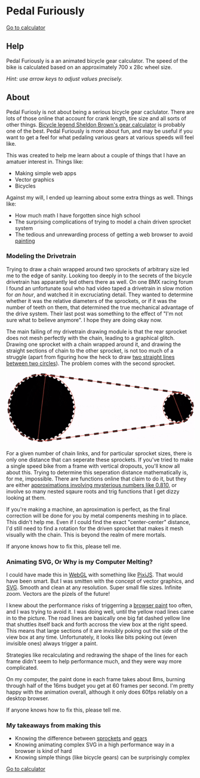 # Pedal Furiously
[Go to calculator](https://pedalfuriously.neocities.org/)

## Help

Pedal Furiously is a an animated bicycle gear calculator. The speed of the bike is calculated based on an approximately 700 x 28c wheel size. 

*Hint: use arrow keys to adjust values precisely.*

## About

Pedal Furiosly is not about being a serious bicycle gear caclulator. There are lots of those online that account for crank length, tire size and all sorts of other things. [Bicycle legend Sheldon Brown's gear calculator](http://www.sheldonbrown.com/gear-calc.html) is probably one of the best. Pedal Furiously is more about fun, and may be useful if you want to get a feel for what pedaling various gears at various speeds will feel like.

This was created to help me learn about a couple of things that I have an amatuer interest in. Things like:
- Making simple web apps
- Vector graphics
- Bicycles

Against my will, I ended up learning about some extra things as well. Things like:
- How much math I have forgotten since high school
- The surprising complications of trying to model a chain driven sprocket system
- The tedious and unrewarding process of getting a web browser to avoid [painting](https://developers.google.com/web/fundamentals/performance/rendering/#the_pixel_pipeline)

### Modeling the Drivetrain

Trying to draw a chain wrapped around two sprockets of arbitrary size led me to the edge of sanity. Looking too deeply in to the secrets of the bicycle drivetrain has apparantly led others there as well. On one BMX racing forum I found an unfortunate soul who had video taped a drivetrain in slow motion for *an hour*, and watched it in excruciating detail. They wanted to determine whether it was the relative diameters of the sprockets, or if it was the number of teeth on them, that determined the true mechanical advantage of the drive system. Their last post was something to the effect of "I'm not sure what to believe anymore". I hope they are doing okay now.

The main failing of my drivetrain drawing module is that the rear sprocket does not mesh perfectly with the chain, leading to a graphical glitch. Drawing one sprocket with a chain wrapped around it, and drawing the straight sections of chain to the other sprocket, is not too much of a struggle (apart from figuring how the heck to draw [two straight lines between two circles](http://mathworld.wolfram.com/Circle-CircleTangents.html)). The problem comes with the second sprocket.

![An animation of a basically functional drivetrain model](early-gears.gif)

For a given number of chain links, and for particular sprocket sizes, there is only one distance that can seperate these sprockets. If you've tried to make a single speed bike from a frame with vertical dropouts, you'll know all about this. Trying to determine this seperation distance mathematically is, for me, impossible. There are functions online that claim to do it, but they are either [approximations involving mysterious numbers like 0.810](https://www.engineersedge.com/hardware/sprocket_center_distance__13904.htm), or involve so many nested sqaure roots and trig functions that I get dizzy looking at them. 

If you're making a machine, an aproximation is perfect, as the final correction will be done for you by metal compenents meshing in to place. This didn't help me. Even if I could find the exact "center-center" distance, I'd still need to find a rotation for the driven sprocket that makes it mesh visually with the chain. This is beyond the realm of mere mortals.

If anyone knows how to fix this, please tell me.

### Animating SVG, Or Why is my Computer Melting?

I could have made this in [WebGL](https://en.wikipedia.org/wiki/WebGL) with something like [PixiJS](www.pixijs.com). That would have been smart. But I was smitten with the concept of vector graphics, and [SVG](https://youtu.be/SeLOt_BRAqc). Smooth and clean at any resolution. Super small file sizes. Infinite zoom. Vectors are the pizels of the future!

I knew about the performance risks of triggerring a [browser paint](https://developers.google.com/web/fundamentals/performance/rendering/#the_pixel_pipeline) too often, and I was trying to avoid it. I was doing well, until the yellow road lines came in to the picture. The road lines are basically one big fat dashed yellow line that shuttles itself back and forth accross the view box at the right speed. This means that large sections of it are invisibly poking out the side of the view box at any time. Unfortunately, it looks like bits poking out (even invisible ones) always trigger a paint. 

Strategies like recalculating and redrawing the shape of the lines for each frame didn't seem to help performance much, and they were way more complicated.

On my computer, the paint done in each frame takes about 8ms, burning through half of the 16ms budget you get at 60 frames per second. I'm pretty happy with the animation overall, although it only does 60fps reliably on a desktop browser.

If anyone knows how to fix this, please tell me.

### My takeaways from making this

- Knowing the difference between [sprockets](https://en.wikipedia.org/wiki/Sprocket) and [gears](https://en.wikipedia.org/wiki/Gear)
- Knowing animating complex SVG in a high performance way in a browser is kind of hard
- Knowing simple things (like bicycle gears) can be surprisingly complex

[Go to calculator](https://pedalfuriously.neocities.org/)




